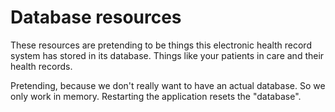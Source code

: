 # Database resources

These resources are pretending to be things this electronic health record system
has stored in its database. Things like your patients in care and their health
records.

Pretending, because we don't really want to have an actual database. So we only
work in memory. Restarting the application resets the "database".
